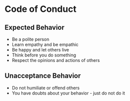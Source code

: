 # Code of Conduct

## Expected Behavior

- Be a polite person
- Learn empathy and be empathic
- Be happy and let others live
- Think before you do something
- Respect the opinions and actions of others


## Unacceptance Behavior

- Do not humiliate or offend others
- You have doubts about your behavior - just do not do it

